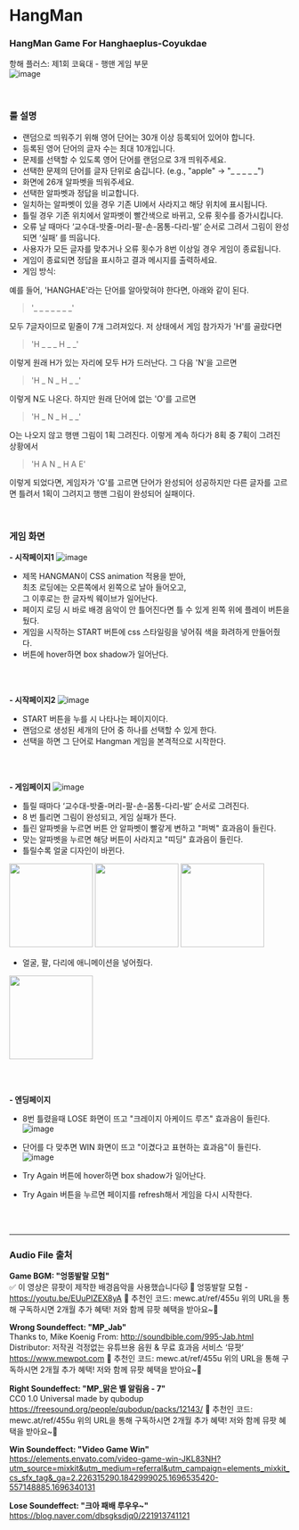 # HangMan

### HangMan Game For Hanghaeplus-Coyukdae   
항해 플러스: 제1회 코육대 - 행맨 게임 부문     
![image](https://github.com/quothraven1122/HangMan/assets/102286920/4931256f-8a85-4dd4-9bba-db056d00c7aa)    

<br>

### 룰 설명   
* 랜덤으로 띄워주기 위해 영어 단어는 30개 이상 등록되어 있어야 합니다.
* 등록된 영어 단어의 글자 수는 최대 10개입니다.
* 문제를 선택할 수 있도록 영어 단어를 랜덤으로 3개 띄워주세요.
* 선택한 문제의 단어를 글자 단위로 숨깁니다. (e.g., "apple" -> "_ _ _ _ _")
* 화면에 26개 알파벳을 띄워주세요.
* 선택한 알파벳과 정답을 비교합니다.
* 일치하는 알파벳이 있을 경우 기존 UI에서 사라지고 해당 위치에 표시됩니다.
* 틀릴 경우 기존 위치에서 알파벳이 빨간색으로 바뀌고, 오류 횟수를 증가시킵니다.
* 오류 날 때마다 ‘교수대-밧줄-머리-팔-손-몸통-다리-발’ 순서로 그려서 그림이 완성되면 ‘실패’ 를 띄웁니다.
* 사용자가 모든 글자를 맞추거나 오류 횟수가 8번 이상일 경우 게임이 종료됩니다.
* 게임이 종료되면 정답을 표시하고 결과 메시지를 출력하세요.
* 게임 방식:
  
예를 들어, 'HANGHAE'라는 단어를 알아맞혀야 한다면, 아래와 같이 된다.      
> '_ _ _ _ _ _ _'
  
모두 7글자이므로 밑줄이 7개 그려져있다. 저 상태에서 게임 참가자가 'H'를 골랐다면    
> 'H _ _ _ H _ _'

이렇게 원래 H가 있는 자리에 모두 H가 드러난다. 그 다음 'N'을 고르면    
> 'H _ N _ H _ _'

이렇게 N도 나온다. 하지만 원래 단어에 없는 'O'를 고르면
> 'H _ N _ H _ _'

O는 나오지 않고 행맨 그림이 1획 그려진다. 이렇게 계속 하다가 8획 중 7획이 그려진 상황에서
> 'H A N _ H A E'

이렇게 되었다면, 게임자가 'G'를 고르면 단어가 완성되어 성공하지만 다른 글자를 고르면 틀려서 1획이 그려지고 행맨 그림이 완성되어 실패이다.

<br>

### 게임 화면
**- 시작페이지1**
![image](https://github.com/quothraven1122/HangMan/assets/102286920/698560b3-9a28-4960-817c-458a1c30829a)
* 제목 HANGMAN이 CSS animation 적용을 받아,     
최초 로딩에는 오른쪽에서 왼쪽으로 날아 들어오고,     
그 이후로는 한 글자씩 웨이브가 일어난다.
* 페이지 로딩 시 바로 배경 음악이 안 틀어진다면 틀 수 있게 왼쪽 위에 플레이 버튼을 뒀다.
* 게임을 시작하는 START 버튼에 css 스타일링을 넣어줘 색을 화려하게 만들어줬다.
* 버튼에 hover하면 box shadow가 일어난다.

<br><br>

**- 시작페이지2**
![image](https://github.com/quothraven1122/HangMan/assets/102286920/b835884e-5918-4339-9e47-2d9e982089db)

* START 버튼을 누를 시 나타나는 페이지이다.
* 랜덤으로 생성된 세개의 단어 중 하나를 선택할 수 있게 한다.
* 선택을 하면 그 단어로 Hangman 게임을 본격적으로 시작한다.

<br><br>

**- 게임페이지**
![image](https://github.com/quothraven1122/HangMan/assets/102286920/8a35569d-cc25-4a12-925a-bc546eb5cd67)
* 틀릴 때마다 ‘교수대-밧줄-머리-팔-손-몸통-다리-발’ 순서로 그려진다.
* 8 번 틀리면 그림이 완성되고, 게임 실패가 뜬다.
* 틀린 알파벳을 누르면 버튼 안 알파벳이 빨갛게 변하고 "퍼벅" 효과음이 들린다.
* 맞는 알파벳을 누르면 해당 버튼이 사라지고 "띠딩" 효과음이 들린다.
* 틀릴수록 얼굴 디자인이 바뀐다.
<img src="https://github.com/quothraven1122/HangMan/assets/102286920/672e5adf-2a9d-4b72-953c-b23ddf78ae65" style="width:150px; height:auto; position:inline-block">
<img src="https://github.com/quothraven1122/HangMan/assets/102286920/e61330a7-f0e1-4cf4-9573-e773b58fb791" style="width:150px; height:auto; position:inline-block"> <img src="https://github.com/quothraven1122/HangMan/assets/102286920/443fd298-d081-4431-ae51-8b22703c89f0" style="width:150px; height:auto; position:inline-block">

* 얼굴, 팔, 다리에 애니메이션을 넣어줬다.    
<img src="https://github.com/quothraven1122/HangMan/assets/102286920/16055508-2f8d-4ad3-94fa-7515465cb9a9" style="width:150px; height:auto; position:inline-block">    

<br><br>

**- 엔딩페이지**     
* 8번 틀렸을때 LOSE 화면이 뜨고 "크레이지 아케이드 루즈" 효과음이 들린다.
![image](https://github.com/quothraven1122/HangMan/assets/102286920/3025be58-f2f5-4848-a614-9151b1b2ad2e)

* 단어를 다 맞추면 WIN 화면이 뜨고 "이겼다고 표현하는 효과음"이 들린다. 
![image](https://github.com/quothraven1122/HangMan/assets/102286920/1311e0b0-1b4e-4326-8389-0cf6242475c7)

* Try Again 버튼에 hover하면 box shadow가 일어난다.
* Try Again 버튼을 누르면 페이지를 refresh해서 게임을 다시 시작한다. 

<br><br>

---
### Audio File 출처    

**Game BGM: "엉뚱발랄 모험"**     
✅ 이 영상은 뮤팟이 제작한 배경음악을 사용했습니다🐱
🎵 엉뚱발랄 모험 - https://youtu.be/EUuPIZEX8yA
🎫 추천인 코드: mewc.at/ref/455u
위의 URL을 통해 구독하시면 2개월 추가 혜택!
저와 함께 뮤팟 혜택을 받아요~🎁

**Wrong Soundeffect: "MP_Jab"**     
Thanks to, Mike Koenig
From: http://soundbible.com/995-Jab.html
Distributor: 저작권 걱정없는 유튜브용 음원 & 무료 효과음 서비스 ‘뮤팟’
https://www.mewpot.com
🎫 추천인 코드: mewc.at/ref/455u
위의 URL을 통해 구독하시면 2개월 추가 혜택!
저와 함께 뮤팟 혜택을 받아요~🎁

**Right Soundeffect: "MP_맑은 벨 알림음 - 7"**     
CC0 1.0 Universal made by qubodup https://freesound.org/people/qubodup/packs/12143/
🎫 추천인 코드: mewc.at/ref/455u
위의 URL을 통해 구독하시면 2개월 추가 혜택!
저와 함께 뮤팟 혜택을 받아요~🎁

**Win Soundeffect: "Video Game Win"**     
https://elements.envato.com/video-game-win-JKL83NH?utm_source=mixkit&utm_medium=referral&utm_campaign=elements_mixkit_cs_sfx_tag&_ga=2.226315290.1842999025.1696535420-557148885.1696340131

**Lose Soundeffect: "크아 패배 루우우~"**     
https://blog.naver.com/dbsgksdjq0/221913741121

